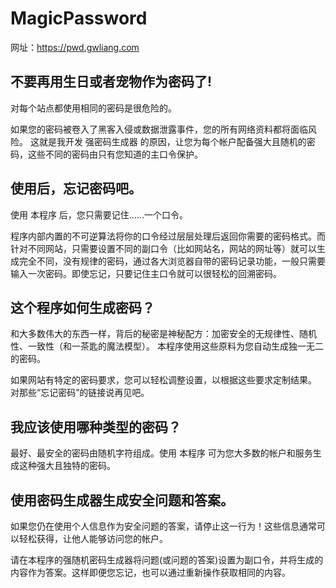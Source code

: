 # MagicPassword
网址：https://pwd.gwliang.com
## 不要再用生日或者宠物作为密码了!
对每个站点都使用相同的密码是很危险的。

如果您的密码被卷入了黑客入侵或数据泄露事件，您的所有网络资料都将面临风险。 这就是我开发 强密码生成器 的原因，让您为每个帐户配备强大且随机的密码，这些不同的密码由只有您知道的主口令保护。
## 使用后，忘记密码吧。
使用 本程序 后，您只需要记住……一个口令。

程序内部内置的不可逆算法将你的口令经过层层处理后返回你需要的密码格式。而针对不同网站，只需要设置不同的副口令（比如网站名，网站的网址等）就可以生成完全不同，没有规律的密码，通过各大浏览器自带的密码记录功能，一般只需要输入一次密码。即使忘记，只要记住主口令就可以很轻松的回溯密码。

## 这个程序如何生成密码？
和大多数伟大的东西一样，背后的秘密是神秘配方：加密安全的无规律性、随机性、一致性（和一茶匙的魔法模型）。 本程序使用这些原料为您自动生成独一无二的密码。

如果网站有特定的密码要求，您可以轻松调整设置，以根据这些要求定制结果。 对那些“忘记密码”的链接说再见吧。
## 我应该使用哪种类型的密码？
最好、最安全的密码由随机字符组成。使用 本程序 可为您大多数的帐户和服务生成这种强大且独特的密码。

## 使用密码生成器生成安全问题和答案。
如果您仍在使用个人信息作为安全问题的答案，请停止这一行为！这些信息通常可以轻松获得，让他人能够访问您的帐户。

请在本程序的强随机密码生成器将问题(或问题的答案)设置为副口令，并将生成的内容作为答案。这样即便您忘记，也可以通过重新操作获取相同的内容。
